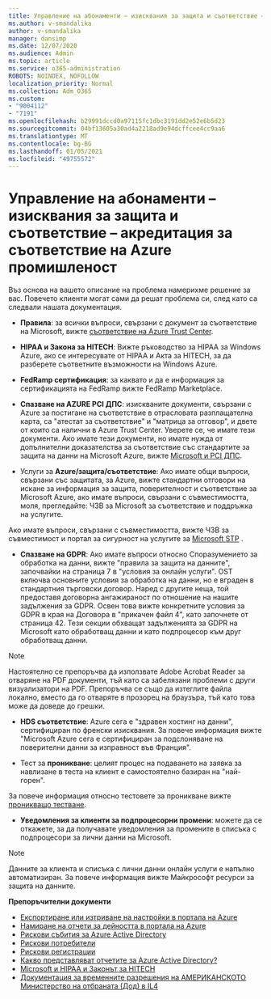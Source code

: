 ```yaml
---
title: Управление на абонаменти – изисквания за защита и съответствие – акредитация за съответствие на Azure промишленост
ms.author: v-smandalika
author: v-smandalika
manager: dansimp
ms.date: 12/07/2020
ms.audience: Admin
ms.topic: article
ms.service: o365-administration
ROBOTS: NOINDEX, NOFOLLOW
localization_priority: Normal
ms.collection: Adm_O365
ms.custom:
- "9004112"
- "7191"
ms.openlocfilehash: b29991dccd0a97115fc1dbc3191dd2e52e6b5d23
ms.sourcegitcommit: 04bf13605a30ad4a2218ad9e94dcffcee4cc9aa6
ms.translationtype: MT
ms.contentlocale: bg-BG
ms.lasthandoff: 01/05/2021
ms.locfileid: "49755572"
---
```

# <a name="subscription-management---security-and-compliance-requests---azure-industry-compliance-accreditation"></a>Управление на абонаменти – изисквания за защита и съответствие – акредитация за съответствие на Azure промишленост

Въз основа на вашето описание на проблема намерихме решение за вас. Повечето клиенти могат сами да решат проблема си, след като са следвали нашата документация.

- **Правила**: за всички въпроси, свързани с документ за съответствие на Microsoft, вижте [съответствие на Azure Trust Center](https://docs.microsoft.com/compliance/regulatory/offering-SOC).

- **HIPAA и Закона за HITECH**: Вижте ръководство за HIPAA за Windows Azure, ако се интересувате от HIPAA и Акта за HITECH, за да разберете съответните възможности на Windows Azure.

- **FedRamp сертификация**: за каквато и да е информация за сертификацията на FedRamp вижте FedRamp Marketplace.

- **Спазване на AZURE PCI ДПС**: изискваните документи, свързани с Azure за постигане на съответствие в отрасловата разплащателна карта, са "атестат за съответствие" и "матрица за отговор", и двете от които са налични в Azure Trust Center. Уверете се, че имате тези документи. Ако имате тези документи, но имате нужда от допълнителни доказателства за съответствие със стандартите за защита на данни на Microsoft Azure, вижте [Microsoft и PCI ДПС](https://docs.microsoft.com/compliance/regulatory/offering-PCI-DSS).

- Услуги за **Azure/защита/съответствие**: Ако имате общи въпроси, свързани със защитата, за Azure, вижте стандартни отговори на искане за информация за защита, поверителност и съответствие за Microsoft Azure, ако имате въпроси, свързани с съвместимостта, моля, прегледайте: ЧЗВ за Microsoft за съответствие и поддръжка на услугите.

Ако имате въпроси, свързани с съвместимостта, вижте ЧЗВ за съвместимост и портал за сигурност на услугите за [Microsoft STP](https://www.microsoft.com/trust-center/compliance/compliance-overview) .

- **Спазване на GDPR**: Ако имате въпроси относно Споразумението за обработка на данни, вижте "правила за защита на данните", започвайки на страница 7 в "условия за онлайн услуги". OST включва основните условия за обработка на данни, но е вграден в стандартния търговски договор. Наред с другите неща, той предоставя договорна ангажираност по отношение на нашите задължения за GDPR. Освен това вижте конкретните условия за GDPR в края на Договора в "прикачен файл 4", като започнете от страница 42. Тези секции обхващат задълженията за GDPR на Microsoft като обработващ данни и като подпроцесор към друг обработващ данни.

> [!NOTE]
> Настоятелно се препоръчва да използвате Adobe Acrobat Reader за отваряне на PDF документи, тъй като са забелязани проблеми с други визуализатори на PDF. Препоръчва се също да изтеглите файла локално, вместо да го отваряте в прозорец на браузъра, тъй като това може да доведе до грешки.

- **HDS съответствие**: Azure сега е "здравен хостинг на данни", сертифициран по френски изисквания. За повече информация вижте "Microsoft Azure сега е сертифициран за подслоняване на поверителни данни за изправност във Франция".

- Тест за **проникване**: целият процес на подаването на заявка за навлизане в теста на клиент е самостоятелно базиран на "най-горен".

За повече информация относно тестовете за проникване вижте [проникващо тестване](https://docs.microsoft.com/azure/security/fundamentals/pen-testing).

- **Уведомления за клиенти за подпроцесорни промени**: можете да се откажете, за да получавате уведомления за промените в списъка с подпроцесори за лични данни на Microsoft.

> [!NOTE]
> Данните за клиента и списъка с лични данни онлайн услуги е напълно автоматизиран. За повече информация вижте Майкрософт ресурси за защита на данните.

**Препоръчителни документи**

- [Експортиране или изтриване на настройки в портала на Azure](https://docs.microsoft.com/azure/azure-portal/set-preferences)
- [Намиране на отчети за дейността в портала на Azure](https://docs.microsoft.com/azure/active-directory/reports-monitoring/howto-find-activity-reports)
- [Рискови събития за Azure Active Directory](https://docs.microsoft.com/azure/active-directory/identity-protection/overview-identity-protection)
- [Рискови потребители](https://docs.microsoft.com/azure/active-directory/identity-protection/overview-identity-protection)
- [Рискови регистрации](https://docs.microsoft.com/azure/active-directory/identity-protection/overview-identity-protection)
- [Какво представляват отчетите за Azure Active Directory?](https://docs.microsoft.com/azure/active-directory/reports-monitoring/overview-reports)
- [Microsoft и HIPAA и Законът за HITECH](https://docs.microsoft.com/compliance/regulatory/offering-hipaa-hitech)
- [Документация за временните разрешения на АМЕРИКАНСКОТО Министерство на отбраната (Дод) в IL4](https://docs.microsoft.com/compliance/regulatory/offering-DoD-DISA-L2-L4-L5)













